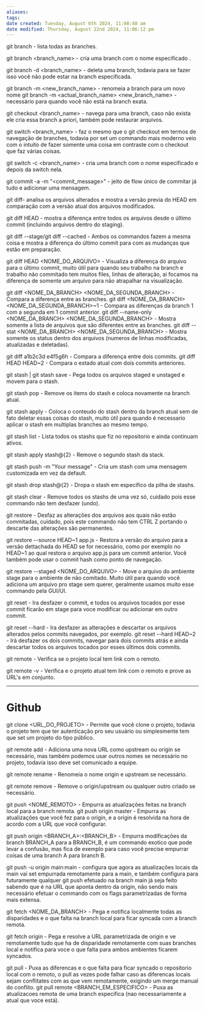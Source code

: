 ```yaml
---
aliases: 
tags: 
date created: Tuesday, August 6th 2024, 11:08:48 am
date modified: Thursday, August 22nd 2024, 11:06:12 pm
---
```

git branch - lista todas as branches.

git branch <branch_name> - cria uma branch com o nome especificado .

git branch -d <branch_name> - deleta uma branch, todavia para se fazer isso você não pode estar na branch especificada.

git branch -m <new_branch_name> - renomeia a branch para um novo nome
git branch -m <actual_branch_name> <new_branch_name> - necessário para quando você não está na branch exata.

git checkout <branch_name> - navega para uma branch, caso não exista ele cria essa branch a 
priori, também pode restaurar arquivos.

git switch <branch_name> - faz o mesmo que o git checkout em termos de navegação de branches, todavia por set um commando mais moderno veio com o intuito de fazer somente uma coisa em contraste com o checkout que faz várias coisas.

git switch -c <branch_name> - cria uma branch com o nome especificado e depois da switch nela.

git commit -a -m "<commit_message>" - jeito de flow único de commitar já tudo e adicionar uma mensagem.

git diff- analisa os arquivos alterados e mostra a versão previa do HEAD em comparação com a versão atual dos arquivos modificados.

git diff HEAD - mostra a diferença entre todos os arquivos desde o último commit (incluindo arquivos dentro do staging).

git diff --stage/git diff --cached - Ambos os commandos fazem a mesma coisa e mostra a diferença do último commit para com as mudanças que estão em preparação.

git diff HEAD <NOME_DO_ARQUIVO> - Visualiza a diferença do arquivo para o último commit, muito útil para quando seu trabalho na branch e trabalho não commitado tem muitos files, linhas de alteração, ai focamos na diferença de somente um arquivo para não atrapalhar na visualização.

git diff <NOME_DA_BRANCH> <NOME_DA_SEGUNDA_BRANCH> - Compara a diferença entre as branches.
	git diff <NOME_DA_BRANCH> <NOME_DA_SEGUNDA_BRANCH>~1 - Compara as diferenças da branch 1 com a segunda em 1 commit anterior.
	git diff --name-only <NOME_DA_BRANCH> <NOME_DA_SEGUNDA_BRANCH> - Mostra somente a lista de arquivos que são diferentes entre as branches.
	git diff --stat <NOME_DA_BRANCH> <NOME_DA_SEGUNDA_BRANCH> - Mostra somente os status dentro dos arquivos (numeros de linhas modificadas, atualizadas e deletadas).

git diff a1b2c3d e4f5g6h - Compara a diferença entre dois commits.
git diff HEAD HEAD~2 - Compara o estado atual com dois commits anteriores.

git stash | git stash save - Pega todos os arquivos staged e unstaged e movem para o stash.

git stash pop - Remove os items do stash e coloca novamente na branch atual.

git stash apply - Coloca o conteudo do stash dentro da branch atual sem de fato deletar essas coisas do stash, muito útil para quando é necessario aplicar o stash em multiplas branches ao mesmo tempo.

git stash list - Lista todos os stashs que fiz no repositorio e ainda continuam ativos.

git stash apply stash@{2} - Remove o segundo stash da stack.

git stash push -m "Your message" - Cria um stash com uma mensagem customizada em vez da default.

git stash drop stash@{2} - Dropa o stash em especifico da pilha de stashs.

git stash clear - Remove todos os stashs de uma vez só, cuidado pois esse commando não tem desfazer (undo).

git restore - Desfaz as alterações dos arquivos aos quais não estão commitadas, cuidado, pois este commando não tem CTRL Z portando o descarte das alterações são permanentes.

git restore --source HEAD~1 app.js - Restora a versão do arquivo para a versão dettachada do HEAD se for necessário, como por exemplo no HEAD~1 ao qual restora o arquivo app.js para um commit anterior. Você também pode usar o commit hash como ponto de navegação.

git restore --staged <NOME_DO_ARQUIVO> - Move o arquivo do ambiente stage para o ambiente de não comitado. Muito útil para quando você adiciona um arquivo pro stage sem querer, geralmente usamos muito esse commando pela GUI/UI.

git reset <COMMIT> - Ira desfazer o commit, e todos os arquivos tocados por esse commit ficarão em stage para voce modificar ou adicionar em outro commit.

git reset --hard <COMMIT> - Ira desfazer as alterações e descartar os arquivos alterados pelos commits navegados, por exemplo.
	git reset --hard HEAD~2 - Irá desfazer os dois commits, navegar para dois commits atrás e ainda descartar todos os arquivos tocados por esses últimos dois commits.

git remote - Verifica se o projeto local tem link com o remoto.

git remote -v - Verifica e o projeto atual tem link com o remoto e prove as URL's em conjunto.

---

# Github

git clone <URL_DO_PROJETO> - Permite que você clone o projeto, todavia o projeto tem que ter autenticação pro seu usuário ou simplesmente tem que set um projeto do tipo público. 

git remote add <URL> - Adiciona uma nova URL como upstream ou origin se necessário, mas também podemos usar outros nomes se necessário no projeto, todavia isso deve set comunicado a equipe.

git remote rename <ANTIGO> <NOVO> - Renomeia o nome origin e upstream se necessário.

git remote remove <NOME> - Remove o origin/upstream ou qualquer outro criado se necessário.

git push <NOME_REMOTO> <BRANCH> - Empurra as atualizações feitas na branch local para a branch remota.
	git push origin master - Empurra as atualizações que você fez para o origin, e a origin é resolvida na hora de acordo com a URL que você configurar.

git push origin <BRANCH_A>:<BRANCH_B> - Empurra modificações da branch BRANCH_A para a BRANCH_B, é um commando exotico que pode levar a confusão, mas fica de exemplo para caso você precise empurrar coisas de uma branch A para branch B.

git push -u origin main:main - configura que agora as atualizações locais da main vai set empurrada remotamente para a main, e também configura para futuramente qualquer git push efetuado na branch main já seja feito sabendo que é na URL que aponta dentro da origin, não sendo mais necessário efetuar o commando com os flags parametrizadas de forma mais extensa.

git fetch <NOME_DA_BRANCH> - Pega e notifica localmente todas as disparidades e o que falta na branch local para ficar syncada com a branch remota.

git fetch origin - Pega e resolve a URL parametrizada de origin e ve remotamente tudo que ha de disparidade remotamente com suas branches local e notifica para voce o que falta para ambos ambientes ficarem syncados.

git pull - Puxa as diferencas e o que falta para ficar syncado o repositorio local com o remoto, o pull as vezes pode falhar caso as diferencas locais sejam conflitates com as que vem remotamente, exigindo um merge manual do conflito.
	git pull remote <BRANCH_EM_ESPECIFICO> - Puxa as atualizacoes remota de uma branch especifica (nao necessariamente a atual que voce está).